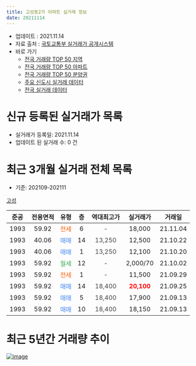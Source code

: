 ```yaml
---
title: 고성동2가 아파트 실거래 정보
date: 20211114
---
```


* 업데이트 : 2021.11.14
* 자료 출처 : [국토교통부 실거래가 공개시스템](http://rt.molit.go.kr)
* 바로 가기
    * [전국 거래량 TOP 50 지역](https://apt-info.github.io/apt-trade-info/tr)
    * [전국 거래량 TOP 50 아파트](https://apt-info.github.io/apt-trade-info/ta)
    * [전국 거래량 TOP 50 분양권](https://apt-info.github.io/apt-trade-info/tb)
    * [주요 신도시 실거래 데이터](https://apt-info.github.io/apt-trade-info/newtown)
    * [전국 실거래 데이터](https://apt-info.github.io/apt-trade-info/all)



<script async src="https://pagead2.googlesyndication.com/pagead/js/adsbygoogle.js"></script>
<!-- 기본광고 -->
<ins class="adsbygoogle"
     style="display:block"
     data-ad-client="ca-pub-1142216861245946"
     data-ad-slot="4805727019"
     data-ad-format="auto"
     data-full-width-responsive="true"></ins>
<script>
     (adsbygoogle = window.adsbygoogle || []).push({});
</script>


# 신규 등록된 실거래가 목록

* 실거래가 등록일: 2021.11.14
* 업데이트 된 실거래 수: 0 건




<script async src="https://pagead2.googlesyndication.com/pagead/js/adsbygoogle.js"></script>
<!-- 기본광고 -->
<ins class="adsbygoogle"
     style="display:block"
     data-ad-client="ca-pub-1142216861245946"
     data-ad-slot="4805727019"
     data-ad-format="auto"
     data-full-width-responsive="true"></ins>
<script>
     (adsbygoogle = window.adsbygoogle || []).push({});
</script>


# 최근 3개월 실거래 전체 목록
* 기준: 202109-202111


[고성](https://search.naver.com/search.naver?query=%EA%B3%A0%EC%84%B1)

|준공|전용면적|유형|층|역대최고가|실거래가|거래일|
|:---:|:---:|:---:|:---:|:---:|:---:|:---:|
|1993|59.92|<span style="color:#FF5A00">전세</span>|6|<span style="color:#444444">-</span>|18,000|21.11.04|
|1993|40.06|<span style="color:#4285F3">매매</span>|14|<span style="color:#444444">13,250</span>|12,500|21.10.22|
|1993|40.06|<span style="color:#4285F3">매매</span>|1|<span style="color:#444444">13,250</span>|12,100|21.10.20|
|1993|59.92|<span style="color:#34A853">월세</span>|12|<span style="color:#444444">-</span>|2,000/70|21.10.02|
|1993|59.92|<span style="color:#FF5A00">전세</span>|1|<span style="color:#444444">-</span>|11,500|21.09.29|
|1993|59.92|<span style="color:#4285F3">매매</span>|14|<span style="color:#444444">18,400</span>|<b><span style="color:#FF0000">20,100</span></b>|21.09.25|
|1993|59.92|<span style="color:#4285F3">매매</span>|5|<span style="color:#444444">18,400</span>|17,900|21.09.13|
|1993|59.92|<span style="color:#4285F3">매매</span>|10|<span style="color:#444444">18,400</span>|18,150|21.09.13|



<script async src="https://pagead2.googlesyndication.com/pagead/js/adsbygoogle.js"></script>
<!-- 기본광고 -->
<ins class="adsbygoogle"
     style="display:block"
     data-ad-client="ca-pub-1142216861245946"
     data-ad-slot="4805727019"
     data-ad-format="auto"
     data-full-width-responsive="true"></ins>
<script>
     (adsbygoogle = window.adsbygoogle || []).push({});
</script>


# 최근 5년간 거래량 추이


<div style="width:100%;">
    <canvas id="deal_progress" height="200"></canvas>
</div>

<script>
new Chart(document.getElementById("deal_progress"), {
    type: 'line',
    data: {
        labels: ['16.01','16.02','16.03','16.04','16.05','16.07','16.08','16.09','16.10','16.11','17.01','17.02','17.03','17.04','17.05','17.06','17.07','17.08','17.09','17.10','17.11','17.12','18.01','18.02','18.03','18.04','18.05','18.06','18.07','18.08','18.09','18.10','18.11','19.01','19.02','19.03','19.04','19.05','19.06','19.07','19.08','19.09','19.10','19.11','19.12','20.01','20.02','20.03','20.04','20.05','20.06','20.08','20.09','20.10','20.11','20.12','21.02','21.03','21.04','21.06','21.07','21.08','21.09','21.10','21.11'],
        datasets: [{
            label: '매매/분양권',
            data: [1,0,1,1,1,2,2,0,1,2,1,1,5,0,4,0,1,1,1,2,3,1,0,1,5,2,0,2,6,3,1,1,0,1,2,1,6,2,4,1,1,2,1,4,3,5,3,2,1,9,4,1,1,1,2,0,4,1,3,1,2,2,3,2,0],
            borderColor: "rgba(66, 133, 243, 1)",
            backgroundColor: "rgba(66, 133, 243, 0.05)",
            borderWidth: 1,
            pointRadius: 0,
            fill: false,
            lineTension: 0
        },{
            label: '전/월세',
            data: [0,3,1,2,1,0,0,2,0,1,0,0,0,1,0,2,2,1,0,1,0,1,3,0,1,0,3,0,0,0,0,0,2,0,0,0,0,1,1,0,0,0,1,0,0,1,0,1,0,2,0,0,0,1,0,1,0,0,0,1,0,1,1,1,1],
            borderColor: "rgba(255, 90, 0, 1)",
            backgroundColor: "rgba(255, 90, 0, 0.05)",
            borderWidth: 1,
            pointRadius: 0,
            fill: false,
            lineTension: 0
        },{
            label: '합계',
            data: [1,3,2,3,2,2,2,2,1,3,1,1,5,1,4,2,3,2,1,3,3,2,3,1,6,2,3,2,6,3,1,1,2,1,2,1,6,3,5,1,1,2,2,4,3,6,3,3,1,11,4,1,1,2,2,1,4,1,3,2,2,3,4,3,1],
            borderColor: "rgba(0, 0, 0, 1)",
            backgroundColor: "rgba(0, 0, 0, 0.03)",
            borderWidth: 0.1,
            pointRadius: 0,
            fill: true,
            lineTension: 0
        }
        ]
    },
    options: {
        responsive: true,
        title: {
            display: false
        },
        tooltips: {
            mode: 'index',
            intersect: false
        },
        hover: {
            mode: 'nearest',
            intersect: true
        },
        scales: {
            xAxes: [{
                display: true,
                scaleLabel: {
                    display: true,
                    labelString: '년/월'
                }
            }],
            yAxes: [{
                display: true,
                ticks: {
                    suggestedMin: 0,
                },
                scaleLabel: {
                    display: true,
                    labelString: '실거래 수'
                }
            }]
        }
    }
});

</script>


[![image](https://apt-info.github.io/images/2020-01-03-apt-trade-info/1024x500.png)](https://play.google.com/store/apps/details?id=com.aptinfo.apttradeinfo)

